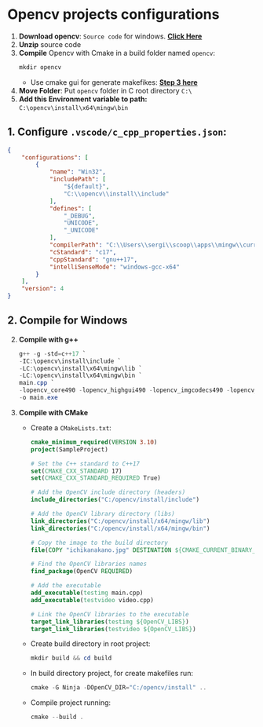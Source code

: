 # Opencv projects configurations

1. **Download opencv**: `Source code` for windows. [**Click Here**](https://github.com/opencv/opencv/releases/tag/4.9.0)
2. **Unzip** source code
3. **Compile** Opencv with Cmake in a build folder named `opencv`:
    ```powershell
    mkdir opencv
    ```
    - Use cmake gui for generate makefikes: [**Step 3 here**](https://medium.com/csmadeeasy/opencv-c-installation-on-windows-with-mingw-c0fc1499f39)
4. **Move Folder**: Put `opencv` folder in C root directory `C:\`
5. **Add this Environment variable to path:** `C:\opencv\install\x64\mingw\bin`

## 1. Configure `.vscode/c_cpp_properties.json`:
```json
{
    "configurations": [
        {
            "name": "Win32",
            "includePath": [
                "${default}",
                "C:\\opencv\\install\\include"
            ],
            "defines": [
                "_DEBUG",
                "UNICODE",
                "_UNICODE"
            ],
            "compilerPath": "C:\\Users\\sergi\\scoop\\apps\\mingw\\current\\bin\\gcc.exe",
            "cStandard": "c17",
            "cppStandard": "gnu++17",
            "intelliSenseMode": "windows-gcc-x64"
        }
    ],
    "version": 4
}
```

## 2. Compile for Windows

2. **Compile with g++**
    ```powershell
    g++ -g -std=c++17 `
    -IC:\opencv\install\include `
    -LC:\opencv\install\x64\mingw\lib `
    -LC:\opencv\install\x64\mingw\bin `
    main.cpp `
    -lopencv_core490 -lopencv_highgui490 -lopencv_imgcodecs490 -lopencv_videoio490 `
    -o main.exe
    ```

1. **Compile with CMake**
    - Create a `CMakeLists.txt`:
        ```cmake
        cmake_minimum_required(VERSION 3.10)
        project(SampleProject)

        # Set the C++ standard to C++17
        set(CMAKE_CXX_STANDARD 17)
        set(CMAKE_CXX_STANDARD_REQUIRED True)

        # Add the OpenCV include directory (headers)
        include_directories("C:/opencv/install/include")

        # Add the OpenCV library directory (libs)
        link_directories("C:/opencv/install/x64/mingw/lib")
        link_directories("C:/opencv/install/x64/mingw/bin")

        # Copy the image to the build directory
        file(COPY "ichikanakano.jpg" DESTINATION ${CMAKE_CURRENT_BINARY_DIR})

        # Find the OpenCV libraries names
        find_package(OpenCV REQUIRED)

        # Add the executable
        add_executable(testimg main.cpp)
        add_executable(testvideo video.cpp)

        # Link the OpenCV libraries to the executable
        target_link_libraries(testimg ${OpenCV_LIBS})
        target_link_libraries(testvideo ${OpenCV_LIBS})
        ```

    - Create build directory in root project:
        ```powershell
        mkdir build && cd build
        ```
    - In build directory project, for create makefiles run:
        ```powershell
        cmake -G Ninja -DOpenCV_DIR="C:/opencv/install" ..
        ```
    - Compile project running:
        ```powershell
        cmake --build .
        ```